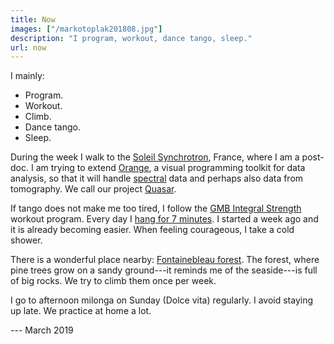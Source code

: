 ```yaml
---
title: Now
images: ["/markotoplak201808.jpg"]
description: "I program, workout, dance tango, sleep."
url: now
---
```


I mainly:

- Program.
- Workout.
- Climb.
- Dance tango.
- Sleep.

During the week I walk to the [Soleil Synchrotron](https://www.synchrotron-soleil.fr/), France,
where I am a post-doc. I am trying to extend [Orange](https://orange.biolab.si),
a visual programming toolkit for data analysis, so that it will handle
[spectral](https://github.com/quasars/orange-spectroscopy) data and perhaps
also data from tomography. We call our project [Quasar](https://quasar.codes).

If tango does not make me too tired, I follow the
[GMB Integral Strength](https://gmb.io/is/) workout program. 
Every day I [hang for 7 minutes](http://www.idoportal.com/blog/hanging). 
I started a week ago and it is already becoming easier.
When feeling courageous, I take a cold shower.

There is a wonderful place nearby: [Fontainebleau forest](/bleau/).
The forest, where pine trees grow on a sandy ground---it reminds me of the seaside---is
full of big rocks. We try to climb them once per week.

I go to afternoon milonga on Sunday (Dolce vita) regularly. I
avoid staying up late. We practice at home a lot.

--- March 2019


